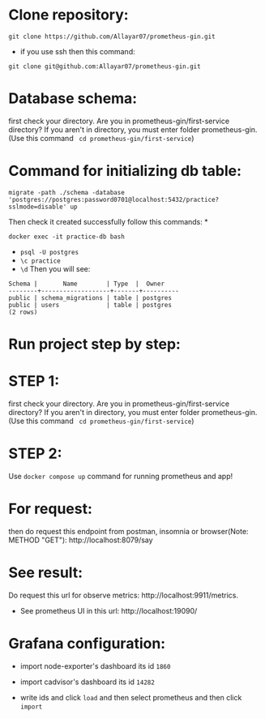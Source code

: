 # Clone repository:
```
git clone https://github.com/Allayar07/prometheus-gin.git
```
* if you use ssh then this command:
```
git clone git@github.com:Allayar07/prometheus-gin.git
```
# Database schema:
first check your directory. Are you in prometheus-gin/first-service directory? If you aren't in directory, you must enter folder prometheus-gin.(Use this command ``` cd prometheus-gin/first-service```)
# Command for initializing db table:
```migrate -path ./schema -database 'postgres://postgres:password0701@localhost:5432/practice?sslmode=disable' up```

Then check it created successfully follow this commands:
*
```
docker exec -it practice-db bash
```
* ```psql -U postgres```
*  ```\c practice```
*  ```\d```
Then you will see:
```               List of relations
Schema |       Name        | Type  |  Owner   
--------+-------------------+-------+----------
public | schema_migrations | table | postgres
public | users             | table | postgres
(2 rows)
```
# Run project step by step:
# STEP 1:
first check your directory. Are you in prometheus-gin/first-service directory? If you aren't in directory, you must enter folder prometheus-gin.(Use this command ``` cd prometheus-gin/first-service```)
# STEP 2:
Use ```docker compose up``` command for running prometheus and app!
# For request:
then do request this endpoint from postman, insomnia or browser(Note: METHOD "GET"): http://localhost:8079/say
# See result:
Do request this url for observe metrics: http://localhost:9911/metrics.
* See prometheus UI in this url: http://localhost:19090/

# Grafana configuration:

* import node-exporter's dashboard its id ```1860```

* import cadvisor's dashboard its id ```14282```

[//]: # (* ![img.png]&#40;img.png&#41;)

* write ids and click ```load``` and then select prometheus and then click ```import```